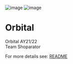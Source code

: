 ![image](https://user-images.githubusercontent.com/84606153/233127925-a5c0385f-a839-4411-b26d-26b29af7f2fe.png)
![image](https://user-images.githubusercontent.com/84606153/233127956-399f57fe-6271-4083-afc2-ed5d8e32957d.png)


# Orbital
Orbital AY21/22  
Team Shoparator

For more details see: [README](https://docs.google.com/document/d/1I7e8ubWbuge_BoR7wTdoerg_6DTM4BfDptEPQn2nTio/edit)
